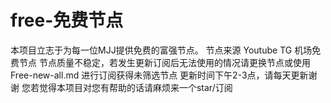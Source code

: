 # free-免费节点
本项目立志于为每一位MJJ提供免费的富强节点。
节点来源 Youtube TG 机场免费节点
节点质量不稳定，若发生更新订阅后无法使用的情况请更换节点或使用 Free-new-all.md 进行订阅获得未筛选节点
更新时间下午2-3点，请每天更新谢谢
您若觉得本项目对您有帮助的话请麻烦来一个star/订阅
